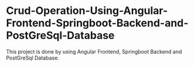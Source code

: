 # Crud-Operation-Using-Angular-Frontend-Springboot-Backend-and-PostGreSql-Database
This project is done by using Angular Frontend, Springboot Backend and PostGreSql Database.
